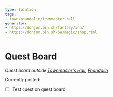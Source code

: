 ```yaml
---
type: location
tags: 
- town/phandalin/townmaster-hall
generator: 
- https://donjon.bin.sh/fantasy/inn/
- https://donjon.bin.sh/5e/magic/shop.html
---
```

# Quest Board
*Quest board outside [Townmaster's Hall](Townmaster's%20Hall.md), [Phandalin](Phandalin.md)*

Currently posted: 
- [ ] Test quest on quest board